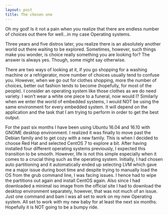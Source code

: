 ```yaml
---
layout: post
title: The chosen one
---
```


Oh my god! Is it not a pain when you realize that there are endless number of choices out there for well...in my case Operating systems. 


Three years and five distros later, you realize there is an absolutely another world out there waiting to be explored. Sometimes, however, such things make you wonder, is choice really something you are looking for? The answer is always yes. Though, some might say otherwise. 

There are two ways of looking at it, if you go shopping for a washing machine or a refrigerator, more number of choices usually tend to confuse you. However, when we go out for clothes shopping, more the number of choices, better out fashion tends to become (hopefully, for most of the people). I consider an operating system like those clothes as we do need variety. I won’t wear a white one piece to a funeral, now would I? Similarly when we enter the world of embedded systems, I would NOT be using the same environment for every embedded system. It will depend on the application and the task that I am trying to perform in order to get the best output.

For the past six months I have been using Ubuntu 16.04 and 16.10 with GNOME desktop environment. I realized it was finally to move past the Debian family and to get cozy with a new family. This is when I decided to choose Red Hat and selected CentOS 7 to explore a bit. After having installed four different operating systems previously, I expected this transition to be smooth. However, life is not this simple especially when it comes to a crucial thing such as the operating system. Initially, I had chosen auto partitioning and it automatically ended up selecting LVM which gave me a major issue during boot time and despite trying to manually load the OS from the grub command line, I was facing issues. I hence had to wipe the partitions out again and install CentOS again. Also since I had downloaded a minimal iso image from the official site I had to download the desktop environment separately, however, that was not much of an issue. Just one command and bam I was all set to work on my new Operating system. 
All set to work with my new baby for at least the next six months. Hopefully it is NOT going to be a bumpy ride. 
